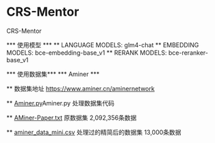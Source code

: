 # CRS-Mentor
CRS-Mentor

*** 使用模型 ***
** LANGUAGE MODELS: glm4-chat
** EMBEDDING MODELS: bce-embedding-base_v1
** RERANK MODELS: bce-reranker-base_v1


*** 使用数据集***
*** Aminer ***

** 数据集地址 https://www.aminer.cn/aminernetwork

** [Aminer.py](Aminer.py)Aminer.py 处理数据集代码

** [AMiner-Paper.txt](AMiner-Paper%2FAMiner-Paper.txt) 原数据集 2,092,356条数据

** [aminer_data_mini.csv](aminer_data_mini.csv) 处理过的精简后的数据集 13,000条数据


